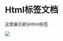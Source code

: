 # Html标签文档

这里展示部分Html标签

<img src="https://xiaoym.gitee.io/knife4j/images/blog/knife4j2.0.7/swaggerModelName.png"/>